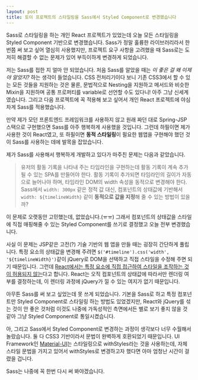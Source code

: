 ```yaml
---
layout: post
title: 토이 프로젝트의 스타일링을 Sass에서 Styled Component로 변경했습니다
---
```


Sass로 스타일링을 하는 개인 React 프로젝트가 있었는데 오늘 모든 스타일링을 Styled Component 기반으로 변경했습니다.
Sass가 정말 훌륭한 라이브러리라서 한 번쯤 써 보고 싶어 열심히 사용했지만,
프로젝트 요구 사항을 고려했을 때 Sass로는 도저히 해결할 수 없는 문제가 있어 부득이하게 변경하게 되었습니다.

저는 Sass를 접한 지 얼마 안 되었습니다. 처음 Sass를 알았을 때는 *이 좋은 걸 왜 이제야 알았지?* 하는 생각이 들었습니다.
CSS 전처리기이다 보니 기존 CSS3에서 할 수 있는 모든 것들을 지원하는 것은 물론,
문법적으로 Nesting을 지원하고 메서드와 비슷한 Mixin을 지원하며 공통 프로퍼티를 variable로 선언할 수도 있다니!
아주 그냥 신세계였습니다. 그리고 다음 프로젝트에 꼭 적용해 보고 싶어서 개인 React 프로젝트에 야심차게 Sass를 적용했습니다.

만약 제가 모던 프론트엔드 프레임워크를 사용하지 않고 원래 짜던 대로 Spring-JSP 스택으로 구현했으면
Sass를 아주 행복하게 사용했을 것입니다. 그런데 하필이면 제가 사용한 것이 React였고,
또 하필이면 **동적 스타일링**이 필요한 웹앱을 구현해야 했던 것이 Sass를 사용하는 데에 발목을 잡았습니다.

제가 Sass를 사용해서 행복하게 개발하고 있다가 마주친 문제는 다음과 같았습니다.
> 유저의 활동 기록을 나타내 주는 타임라인을 구현하는데 활동 기록이 계속 추가될 수 있는 SPA를 만들어야 한다.
활동 기록이 추가되면 타임라인의 길이가 자동으로 늘어나야 하며, 타임라인 DOM의 width 속성을 동적으로 변경해야 한다.
Sass에서 `width: 300px` 같은 정적 값 대신, 컴포넌트의 상태값에 기반해서 `width: ${timelineWidth}` 같이
**동적으로 값을 지정**해 줄 수 있는 방법이 있을까?

이 문제로 오랫동안 고민했는데, 없었습니다.(ㅠㅠ)
그래서 컴포넌트의 상태값을 스타일에 직접 매핑해줄 수 있는 Styled Component를 쓰기로 결정했고 오늘 전부 변경했습니다.

사실 이 문제는 JSP같은 고전(?) 기술 기반의 웹 앱을 만들 때는 굉장히 간단하게 풀립니다.
특정 요소의 상태값을 변경해 주려면 `$('#timeline').css('width', '${timelineWidth}')`같이
jQuery로 DOM을 선택하고 직접 스타일을 수정해 주면 되기 때문입니다.
그런데 [React에서는 특정 요소에 직접 접근하여 스타일을 조작하는 것이 허용되지 않는](https://stackoverflow.com/questions/51304288/what-is-the-right-way-to-use-jquery-in-react)다고 합니다.
React는 오직 컴포넌트의 상태값에 따라서만 렌더링 여부를 결정하는데, 이 렌더링 과정에 jQuery가 낄 수 있는 여지가 없기 때문입니다.

아무튼 Sass를 써 보고 싶었는데 못 쓰게 되었습니다. 기본을 Sass로 하고 특정 컴포넌트만 Styled Component로
스타일링 하는 방법도 있었겠지만, React와 jQuery를 섞는 것이 안 좋은 것처럼 이것도 나중에
가독성적인 측면에서든 별로 보기 좋지 않을 것 같아 그냥 Styled Component로 통일시켰습니다.

아, 그리고 Sass에서 Styled Component로 변경하는 과정이 생각보다 너무 수월해서 놀랐습니다.
둘 다 CSS3 기반이라서 문법이 완벽하게 호환되었기 때문입니다.
UI Framework인 [Material-UI](https://material-ui.com/)는 스타일링으로 withStyles라는 것을 사용하는데,
자체 스타일 문법을 가지고 있어서 withStyles로 변경하고자 했다면 아마 엄청난 시간이 걸렸을 겁니다.

Sass는 나중에 꼭 한번 다시 써 봐야겠습니다.
